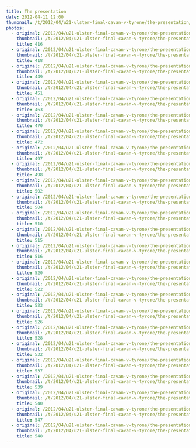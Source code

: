 ```yaml
---
title: The presentation
date: 2012-04-11 12:00
thumbnail: /t/2012/04/u21-ulster-final-cavan-v-tyrone/the-presentation/416.jpg
photos:
  - original: /2012/04/u21-ulster-final-cavan-v-tyrone/the-presentation/416.jpg
    thumbnail: /t/2012/04/u21-ulster-final-cavan-v-tyrone/the-presentation/416.jpg
    title: 416
  - original: /2012/04/u21-ulster-final-cavan-v-tyrone/the-presentation/418.jpg
    thumbnail: /t/2012/04/u21-ulster-final-cavan-v-tyrone/the-presentation/418.jpg
    title: 418
  - original: /2012/04/u21-ulster-final-cavan-v-tyrone/the-presentation/449.jpg
    thumbnail: /t/2012/04/u21-ulster-final-cavan-v-tyrone/the-presentation/449.jpg
    title: 449
  - original: /2012/04/u21-ulster-final-cavan-v-tyrone/the-presentation/451.jpg
    thumbnail: /t/2012/04/u21-ulster-final-cavan-v-tyrone/the-presentation/451.jpg
    title: 451
  - original: /2012/04/u21-ulster-final-cavan-v-tyrone/the-presentation/463.jpg
    thumbnail: /t/2012/04/u21-ulster-final-cavan-v-tyrone/the-presentation/463.jpg
    title: 463
  - original: /2012/04/u21-ulster-final-cavan-v-tyrone/the-presentation/470.jpg
    thumbnail: /t/2012/04/u21-ulster-final-cavan-v-tyrone/the-presentation/470.jpg
    title: 470
  - original: /2012/04/u21-ulster-final-cavan-v-tyrone/the-presentation/472.jpg
    thumbnail: /t/2012/04/u21-ulster-final-cavan-v-tyrone/the-presentation/472.jpg
    title: 472
  - original: /2012/04/u21-ulster-final-cavan-v-tyrone/the-presentation/497.jpg
    thumbnail: /t/2012/04/u21-ulster-final-cavan-v-tyrone/the-presentation/497.jpg
    title: 497
  - original: /2012/04/u21-ulster-final-cavan-v-tyrone/the-presentation/498.jpg
    thumbnail: /t/2012/04/u21-ulster-final-cavan-v-tyrone/the-presentation/498.jpg
    title: 498
  - original: /2012/04/u21-ulster-final-cavan-v-tyrone/the-presentation/502.jpg
    thumbnail: /t/2012/04/u21-ulster-final-cavan-v-tyrone/the-presentation/502.jpg
    title: 502
  - original: /2012/04/u21-ulster-final-cavan-v-tyrone/the-presentation/504.jpg
    thumbnail: /t/2012/04/u21-ulster-final-cavan-v-tyrone/the-presentation/504.jpg
    title: 504
  - original: /2012/04/u21-ulster-final-cavan-v-tyrone/the-presentation/510.jpg
    thumbnail: /t/2012/04/u21-ulster-final-cavan-v-tyrone/the-presentation/510.jpg
    title: 510
  - original: /2012/04/u21-ulster-final-cavan-v-tyrone/the-presentation/515.jpg
    thumbnail: /t/2012/04/u21-ulster-final-cavan-v-tyrone/the-presentation/515.jpg
    title: 515
  - original: /2012/04/u21-ulster-final-cavan-v-tyrone/the-presentation/516.jpg
    thumbnail: /t/2012/04/u21-ulster-final-cavan-v-tyrone/the-presentation/516.jpg
    title: 516
  - original: /2012/04/u21-ulster-final-cavan-v-tyrone/the-presentation/520.jpg
    thumbnail: /t/2012/04/u21-ulster-final-cavan-v-tyrone/the-presentation/520.jpg
    title: 520
  - original: /2012/04/u21-ulster-final-cavan-v-tyrone/the-presentation/522.jpg
    thumbnail: /t/2012/04/u21-ulster-final-cavan-v-tyrone/the-presentation/522.jpg
    title: 522
  - original: /2012/04/u21-ulster-final-cavan-v-tyrone/the-presentation/523.jpg
    thumbnail: /t/2012/04/u21-ulster-final-cavan-v-tyrone/the-presentation/523.jpg
    title: 523
  - original: /2012/04/u21-ulster-final-cavan-v-tyrone/the-presentation/526.jpg
    thumbnail: /t/2012/04/u21-ulster-final-cavan-v-tyrone/the-presentation/526.jpg
    title: 526
  - original: /2012/04/u21-ulster-final-cavan-v-tyrone/the-presentation/528.jpg
    thumbnail: /t/2012/04/u21-ulster-final-cavan-v-tyrone/the-presentation/528.jpg
    title: 528
  - original: /2012/04/u21-ulster-final-cavan-v-tyrone/the-presentation/532.jpg
    thumbnail: /t/2012/04/u21-ulster-final-cavan-v-tyrone/the-presentation/532.jpg
    title: 532
  - original: /2012/04/u21-ulster-final-cavan-v-tyrone/the-presentation/537.jpg
    thumbnail: /t/2012/04/u21-ulster-final-cavan-v-tyrone/the-presentation/537.jpg
    title: 537
  - original: /2012/04/u21-ulster-final-cavan-v-tyrone/the-presentation/539.jpg
    thumbnail: /t/2012/04/u21-ulster-final-cavan-v-tyrone/the-presentation/539.jpg
    title: 539
  - original: /2012/04/u21-ulster-final-cavan-v-tyrone/the-presentation/540.jpg
    thumbnail: /t/2012/04/u21-ulster-final-cavan-v-tyrone/the-presentation/540.jpg
    title: 540
  - original: /2012/04/u21-ulster-final-cavan-v-tyrone/the-presentation/547.jpg
    thumbnail: /t/2012/04/u21-ulster-final-cavan-v-tyrone/the-presentation/547.jpg
    title: 547
  - original: /2012/04/u21-ulster-final-cavan-v-tyrone/the-presentation/548.jpg
    thumbnail: /t/2012/04/u21-ulster-final-cavan-v-tyrone/the-presentation/548.jpg
    title: 548
---
```

